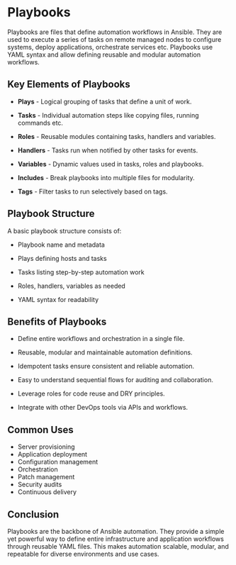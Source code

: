 # Playbooks

Playbooks are files that define automation workflows in Ansible. They are used to execute a series of tasks on remote managed nodes to configure systems, deploy applications, orchestrate services etc. Playbooks use YAML syntax and allow defining reusable and modular automation workflows.

## Key Elements of Playbooks

- **Plays** - Logical grouping of tasks that define a unit of work.

- **Tasks** - Individual automation steps like copying files, running commands etc.

- **Roles** - Reusable modules containing tasks, handlers and variables.

- **Handlers** - Tasks run when notified by other tasks for events.

- **Variables** - Dynamic values used in tasks, roles and playbooks.

- **Includes** - Break playbooks into multiple files for modularity.

- **Tags** - Filter tasks to run selectively based on tags.

## Playbook Structure

A basic playbook structure consists of:

- Playbook name and metadata

- Plays defining hosts and tasks

- Tasks listing step-by-step automation work

- Roles, handlers, variables as needed

- YAML syntax for readability

## Benefits of Playbooks

- Define entire workflows and orchestration in a single file.

- Reusable, modular and maintainable automation definitions.

- Idempotent tasks ensure consistent and reliable automation.

- Easy to understand sequential flows for auditing and collaboration.

- Leverage roles for code reuse and DRY principles.

- Integrate with other DevOps tools via APIs and workflows.

## Common Uses

- Server provisioning
- Application deployment
- Configuration management
- Orchestration
- Patch management
- Security audits
- Continuous delivery

## Conclusion

Playbooks are the backbone of Ansible automation. They provide a simple yet powerful way to define entire infrastructure and application workflows through reusable YAML files. This makes automation scalable, modular, and repeatable for diverse environments and use cases.
